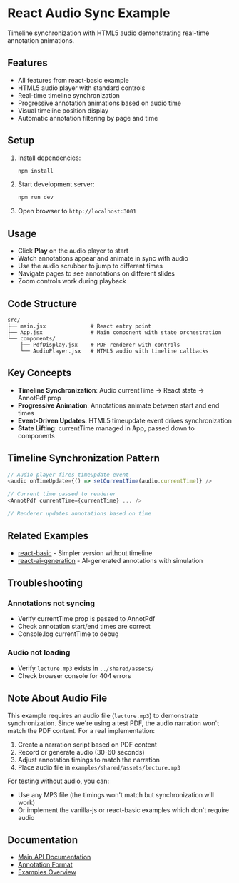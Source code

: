 # React Audio Sync Example

Timeline synchronization with HTML5 audio demonstrating real-time annotation animations.

## Features

- All features from react-basic example
- HTML5 audio player with standard controls
- Real-time timeline synchronization
- Progressive annotation animations based on audio time
- Visual timeline position display
- Automatic annotation filtering by page and time

## Setup

1. Install dependencies:
   ```bash
   npm install
   ```

2. Start development server:
   ```bash
   npm run dev
   ```

3. Open browser to `http://localhost:3001`

## Usage

- Click **Play** on the audio player to start
- Watch annotations appear and animate in sync with audio
- Use the audio scrubber to jump to different times
- Navigate pages to see annotations on different slides
- Zoom controls work during playback

## Code Structure

```
src/
├── main.jsx              # React entry point
├── App.jsx               # Main component with state orchestration
└── components/
    ├── PdfDisplay.jsx    # PDF renderer with controls
    └── AudioPlayer.jsx   # HTML5 audio with timeline callbacks
```

## Key Concepts

- **Timeline Synchronization**: Audio currentTime → React state → AnnotPdf prop
- **Progressive Animation**: Annotations animate between start and end times
- **Event-Driven Updates**: HTML5 timeupdate event drives synchronization
- **State Lifting**: currentTime managed in App, passed down to components

## Timeline Synchronization Pattern

```javascript
// Audio player fires timeupdate event
<audio onTimeUpdate={() => setCurrentTime(audio.currentTime)} />

// Current time passed to renderer
<AnnotPdf currentTime={currentTime} ... />

// Renderer updates annotations based on time
```

## Related Examples

- [react-basic](../react-basic/) - Simpler version without timeline
- [react-ai-generation](../react-ai-generation/) - AI-generated annotations with simulation

## Troubleshooting

### Annotations not syncing
- Verify currentTime prop is passed to AnnotPdf
- Check annotation start/end times are correct
- Console.log currentTime to debug

### Audio not loading
- Verify `lecture.mp3` exists in `../shared/assets/`
- Check browser console for 404 errors

## Note About Audio File

This example requires an audio file (`lecture.mp3`) to demonstrate synchronization. Since we're using a test PDF, the audio narration won't match the PDF content. For a real implementation:

1. Create a narration script based on PDF content
2. Record or generate audio (30-60 seconds)
3. Adjust annotation timings to match the narration
4. Place audio file in `examples/shared/assets/lecture.mp3`

For testing without audio, you can:
- Use any MP3 file (the timings won't match but synchronization will work)
- Or implement the vanilla-js or react-basic examples which don't require audio

## Documentation

- [Main API Documentation](../../docs/API.md)
- [Annotation Format](../../docs/ANNOTATION_FORMAT.md)
- [Examples Overview](../README.md)
